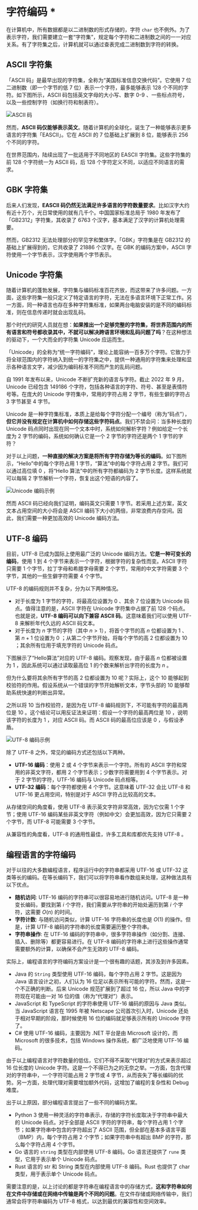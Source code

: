# 字符编码 *

在计算机中，所有数据都是以二进制数的形式存储的，字符 `char` 也不例外。为了表示字符，我们需要建立一套“字符集”，规定每个字符和二进制数之间的一一对应关系。有了字符集之后，计算机就可以通过查表完成二进制数到字符的转换。

## ASCII 字符集

「ASCII 码」是最早出现的字符集，全称为“美国标准信息交换代码”。它使用 7 位二进制数（即一个字节的低 7 位）表示一个字符，最多能够表示 128 个不同的字符。如下图所示，ASCII 码包括英文字母的大小写、数字 0-9 、一些标点符号，以及一些控制字符（如换行符和制表符）。

![ASCII 码](character_encoding.assets/ascii_table.png)

然而，**ASCII 码仅能够表示英文**。随着计算机的全球化，诞生了一种能够表示更多语言的字符集「EASCII」。它在 ASCII 的 7 位基础上扩展到 8 位，能够表示 256 个不同的字符。

在世界范围内，陆续出现了一批适用于不同地区的 EASCII 字符集。这些字符集的前 128 个字符统一为 ASCII 码，后 128 个字符定义不同，以适应不同语言的需求。

## GBK 字符集

后来人们发现，**EASCII 码仍然无法满足许多语言的字符数量要求**。比如汉字大约有近十万个，光日常使用的就有几千个。中国国家标准总局于 1980 年发布了「GB2312」字符集，其收录了 6763 个汉字，基本满足了汉字的计算机处理需要。

然而，GB2312 无法处理部分的罕见字和繁体字。「GBK」字符集是在 GB2312 的基础上扩展得到的，它共收录了 21886 个汉字。在 GBK 的编码方案中，ASCII 字符使用一个字节表示，汉字使用两个字节表示。

## Unicode 字符集

随着计算机的蓬勃发展，字符集与编码标准百花齐放，而这带来了许多问题。一方面，这些字符集一般只定义了特定语言的字符，无法在多语言环境下正常工作。另一方面，同一种语言也存在多种字符集标准，如果两台电脑安装的是不同的编码标准，则在信息传递时就会出现乱码。

那个时代的研究人员就在想：**如果推出一个足够完整的字符集，将世界范围内的所有语言和符号都收录其中，不就可以解决跨语言环境和乱码问题了吗**？在这种想法的驱动下，一个大而全的字符集 Unicode 应运而生。

「Unicode」的全称为“统一字符编码”，理论上能容纳一百多万个字符。它致力于将全球范围内的字符纳入到统一的字符集之中，提供一种通用的字符集来处理和显示各种语言文字，减少因为编码标准不同而产生的乱码问题。

自 1991 年发布以来，Unicode 不断扩充新的语言与字符。截止 2022 年 9 月，Unicode 已经包含 149186 个字符，包括各种语言的字符、符号、甚至是表情符号等。在庞大的 Unicode 字符集中，常用的字符占用 2 字节，有些生僻的字符占 3 字节甚至 4 字节。

Unicode 是一种字符集标准，本质上是给每个字符分配一个编号（称为“码点”），**但它并没有规定在计算机中如何存储这些字符码点**。我们不禁会问：当多种长度的 Unicode 码点同时出现在同一个文本中时，系统如何解析字符？例如给定一个长度为 2 字节的编码，系统如何确认它是一个 2 字节的字符还是两个 1 字节的字符？

对于以上问题，**一种直接的解决方案是将所有字符存储为等长的编码**。如下图所示，“Hello”中的每个字符占用 1 字节，“算法”中的每个字符占用 2 字节。我们可以通过高位填 0 ，将“Hello 算法”中的所有字符都编码为 2 字节长度。这样系统就可以每隔 2 字节解析一个字符，恢复出这个短语的内容了。

![Unicode 编码示例](character_encoding.assets/unicode_hello_algo.png)

然而 ASCII 码已经向我们证明，编码英文只需要 1 字节。若采用上述方案，英文文本占用空间的大小将会是 ASCII 编码下大小的两倍，非常浪费内存空间。因此，我们需要一种更加高效的 Unicode 编码方法。

## UTF-8 编码

目前，UTF-8 已成为国际上使用最广泛的 Unicode 编码方法。**它是一种可变长的编码**，使用 1 到 4 个字节来表示一个字符，根据字符的复杂性而变。ASCII 字符只需要 1 个字节，拉丁字母和希腊字母需要 2 个字节，常用的中文字符需要 3 个字节，其他的一些生僻字符需要 4 个字节。

UTF-8 的编码规则并不复杂，分为以下两种情况。

- 对于长度为 1 字节的字符，将最高位设置为 $0$ 、其余 7 位设置为 Unicode 码点。值得注意的是，ASCII 字符在 Unicode 字符集中占据了前 128 个码点。也就是说，**UTF-8 编码可以向下兼容 ASCII 码**。这意味着我们可以使用 UTF-8 来解析年代久远的 ASCII 码文本。
- 对于长度为 $n$ 字节的字符（其中 $n > 1$），将首个字节的高 $n$ 位都设置为 $1$ 、第 $n + 1$ 位设置为 $0$ ；从第二个字节开始，将每个字节的高 2 位都设置为 $10$ ；其余所有位用于填充字符的 Unicode 码点。

下图展示了“Hello算法”对应的 UTF-8 编码。观察发现，由于最高 $n$ 位都被设置为 $1$ ，因此系统可以通过读取最高位 $1$ 的个数来解析出字符的长度为 $n$ 。

但为什么要将其余所有字节的高 2 位都设置为 $10$ 呢？实际上，这个 $10$ 能够起到校验符的作用。假设系统从一个错误的字节开始解析文本，字节头部的 $10$ 能够帮助系统快速的判断出异常。

之所以将 $10$ 当作校验符，是因为在 UTF-8 编码规则下，不可能有字符的最高两位是 $10$ 。这个结论可以用反证法来证明：假设一个字符的最高两位是 $10$ ，说明该字符的长度为 $1$ ，对应 ASCII 码。而 ASCII 码的最高位应该是 $0$ ，与假设矛盾。

![UTF-8 编码示例](character_encoding.assets/utf-8_hello_algo.png)

除了 UTF-8 之外，常见的编码方式还包括以下两种。

- **UTF-16 编码**：使用 2 或 4 个字节来表示一个字符。所有的 ASCII 字符和常用的非英文字符，都用 2 个字节表示；少数字符需要用到 4 个字节表示。对于 2 字节的字符，UTF-16 编码与 Unicode 码点相等。
- **UTF-32 编码**：每个字符都使用 4 个字节。这意味着 UTF-32 会比 UTF-8 和 UTF-16 更占用空间，特别是对于 ASCII 字符占比较高的文本。

从存储空间的角度看，使用 UTF-8 表示英文字符非常高效，因为它仅需 1 个字节；使用 UTF-16 编码某些非英文字符（例如中文）会更加高效，因为它只需要 2 个字节，而 UTF-8 可能需要 3 个字节。

从兼容性的角度看，UTF-8 的通用性最佳，许多工具和库都优先支持 UTF-8 。

## 编程语言的字符编码

对于以往的大多数编程语言，程序运行中的字符串都采用 UTF-16 或 UTF-32 这类等长的编码。在等长编码下，我们可以将字符串看作数组来处理，这种做法具有以下优点。

- **随机访问**: UTF-16 编码的字符串可以很容易地进行随机访问。UTF-8 是一种变长编码，要找到第 $i$ 个字符，我们需要从字符串的开始处遍历到第 $i$ 个字符，这需要 $O(n)$ 的时间。
- **字符计数**: 与随机访问类似，计算 UTF-16 字符串的长度也是 $O(1)$ 的操作。但是，计算 UTF-8 编码的字符串的长度需要遍历整个字符串。
- **字符串操作**: 在 UTF-16 编码的字符串中，很多字符串操作（如分割、连接、插入、删除等）都更容易进行。在 UTF-8 编码的字符串上进行这些操作通常需要额外的计算，以确保不会产生无效的 UTF-8 编码。

实际上，编程语言的字符编码方案设计是一个很有趣的话题，其涉及到许多因素。

- Java 的 `String` 类型使用 UTF-16 编码，每个字符占用 2 字节。这是因为 Java 语言设计之初，人们认为 16 位足以表示所有可能的字符。然而，这是一个不正确的判断。后来 Unicode 规范扩展到了超过 16 位，所以 Java 中的字符现在可能由一对 16 位的值（称为“代理对”）表示。
- JavaScript 和 TypeScript 的字符串使用 UTF-16 编码的原因与 Java 类似。当 JavaScript 语言在 1995 年被 Netscape 公司首次引入时，Unicode 还处于相对早期的阶段，那时候使用 16 位的编码就足够表示所有的 Unicode 字符了。
- C# 使用 UTF-16 编码，主要因为 .NET 平台是由 Microsoft 设计的，而 Microsoft 的很多技术，包括 Windows 操作系统，都广泛地使用 UTF-16 编码。

由于以上编程语言对字符数量的低估，它们不得不采取“代理对”的方式来表示超过 16 位长度的 Unicode 字符。这是一个不得已为之的无奈之举。一方面，包含代理对的字符串中，一个字符可能占用 2 字节或 4 字节，从而丧失了等长编码的优势。另一方面，处理代理对需要增加额外代码，这增加了编程的复杂性和 Debug 难度。

出于以上原因，部分编程语言提出了一些不同的编码方案。

- Python 3 使用一种灵活的字符串表示，存储的字符长度取决于字符串中最大的 Unicode 码点。对于全部是 ASCII 字符的字符串，每个字符占用 1 个字节；如果字符串中包含的字符超出了 ASCII 范围，但全部在基本多语言平面（BMP）内，每个字符占用 2 个字节；如果字符串中有超出 BMP 的字符，那么每个字符占用 4 个字节。
- Go 语言的 `string` 类型在内部使用 UTF-8 编码。Go 语言还提供了 `rune` 类型，它用于表示单个 Unicode 码点。
- Rust 语言的 str 和 String 类型在内部使用 UTF-8 编码。Rust 也提供了 char 类型，用于表示单个 Unicode 码点。

需要注意的是，以上讨论的都是字符串在编程语言中的存储方式，**这和字符串如何在文件中存储或在网络中传输是两个不同的问题**。在文件存储或网络传输中，我们通常会将字符串编码为 UTF-8 格式，以达到最优的兼容性和空间效率。
